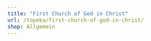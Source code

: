 ```yaml
---
title: "First Church of God in Christ"
url: /topeka/first-church-of-god-in-christ/
shop: Allgemein
---
```

